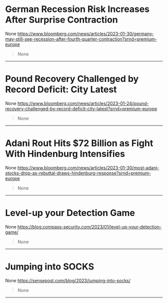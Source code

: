 # German Recession Risk Increases After Surprise Contraction

None
https://www.bloomberg.com/news/articles/2023-01-30/germany-may-still-see-recession-after-fourth-quarter-contraction?srnd=premium-europe
<blockquote>
None
</blockquote>

---

# Pound Recovery Challenged by Record Deficit: City Latest

None
https://www.bloomberg.com/news/articles/2023-01-24/pound-recovery-challenged-by-record-deficit-city-latest?srnd=premium-europe
<blockquote>
None
</blockquote>

---

# Adani Rout Hits $72 Billion as Fight With Hindenburg Intensifies

None
https://www.bloomberg.com/news/articles/2023-01-30/most-adani-stocks-drop-as-rebuttal-draws-hindenburg-response?srnd=premium-europe
<blockquote>
None
</blockquote>

---

# Level-up your Detection Game

None
https://blog.compass-security.com/2023/01/level-up-your-detection-game/
<blockquote>
None
</blockquote>

---

# Jumping into SOCKS

None
https://sensepost.com/blog/2023/jumping-into-socks/
<blockquote>
None
</blockquote>

---

